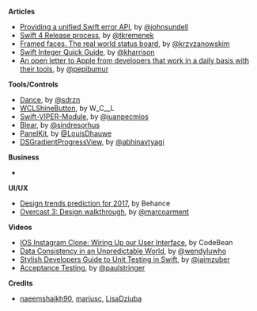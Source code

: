 
**Articles**

* [Providing a unified Swift error API](https://medium.com/@johnsundell/providing-a-unified-swift-error-api-3642cd3173f0), by [@johnsundell](https://twitter.com/johnsundell)
* [Swift 4 Release process](https://swift.org/blog/swift-4-0-release-process/), by [@tkremenek](https://twitter.com/tkremenek)
* [Framed faces. The real world status board](http://blog.krzyzanowskim.com/2017/02/21/framed-faces-the-real-world-status-board/), by [@krzyzanowskim](https://twitter.com/krzyzanowskim)
* [Swift Integer Quick Guide](http://useyourloaf.com/blog/swift-integer-quick-guide/), by [@kharrison](https://twitter.com/kharrison)
* [An open letter to Apple from developers that work in a daily basis with their tools](https://github.com/dear-apple/dear-apple), by [@pepibumur](https://twitter.com/pepibumur)

**Tools/Controls**

* [Dance](https://github.com/saoudrizwan/Dance), by [@sdrzn](https://twitter.com/sdrzn)
* [WCLShineButton](https://github.com/631106979/WCLShineButton), by W_C__L
* [Swift-VIPER-Module](https://github.com/Juanpe/Swift-VIPER-Module), by [@juanpecmios](https://www.twitter.com/juanpecmios)
* [Blear](https://github.com/sindresorhus/blear), by [@sindresorhus](https://twitter.com/sindresorhus)
* [PanelKit](https://github.com/louisdh/panelkit), by [@LouisDhauwe](http://twitter.com/LouisDhauwe)
* [DSGradientProgressView](https://github.com/DholStudio/DSGradientProgressView), by [@abhinavtyagi](https://twitter.com/abhinavtyagi)

**Business**

*

**UI/UX**

* [Design trends prediction for 2017](https://www.behance.net/gallery/47810259/2017-Design-Trends-Guide), by Behance
* [Overcast 3: Design walkthrough](https://marco.org/2017/02/20/overcast3), by [@marcoarment](https://twitter.com/marcoarment)


**Videos**

* [IOS Instagram Clone: Wiring Up our User Interface](https://youtu.be/h1UiH-9FDQs), by CodeBean
* [Data Consistency in an Unpredictable World](https://realm.io/news/slug-wendy-lu-data-consistency/), by [@wendyluwho](https://twitter.com/wendyluwho)
* [Stylish Developers Guide to Unit Testing in Swift](https://realm.io/news/altconf-jaim-zuber-stylish-developers-guide-to-unit-testing-in-swift/), by [@jaimzuber](https://twitter.com/jaimzuber)
* [Acceptance Testing](https://realm.io/news/acceptance-testing/), by [@paulstringer](https://twitter.com/paulstringer)

**Credits**

* [naeemshaikh90](https://github.com/naeemshaikh90), [mariusc](https://github.com/mariusc), [LisaDziuba](https://github.com/lisadziuba)

